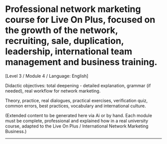 # Professional network marketing course for Live On Plus, focused on the growth of the network, recruiting, sale, duplication, leadership, international team management and business training.


[Level 3 / Module 4 / Language: English]

Didactic objectives: total deepening - detailed explanation, grammar (if needed), real workflow for network marketing.

Theory, practice, real dialogues, practical exercises, verification quiz, common errors, best practices, vocabulary and international culture.


(Extended content to be generated here via Ai or by hand. Each module must be complete, professional and explained how in a real university course, adapted to the Live On Plus / International Network Marketing Business.)

---